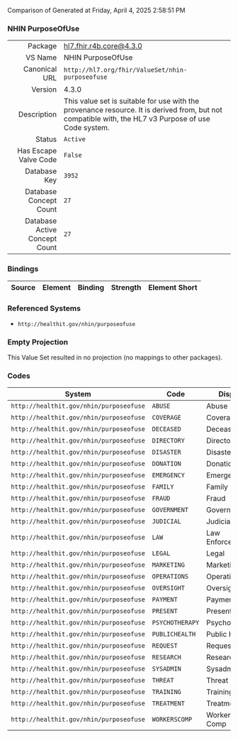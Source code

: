 Comparison of 
Generated at Friday, April 4, 2025 2:58:51 PM

### NHIN PurposeOfUse

|      |     |
| ---: | --- |
| Package | hl7.fhir.r4b.core@4.3.0 |
| VS Name | NHIN PurposeOfUse |
| Canonical URL | `http://hl7.org/fhir/ValueSet/nhin-purposeofuse` |
| Version | 4.3.0 |
| Description | This value set is suitable for use with the provenance resource. It is derived from, but not compatible with, the HL7 v3 Purpose of use Code system. |
| Status | `Active` |
| Has Escape Valve Code | `False` |
| Database Key | `3952` |
| Database Concept Count | `27` |
| Database Active Concept Count | `27` |
### Bindings

| Source | Element | Binding | Strength | Element Short |
| ------ | ------- | ------- | -------- | ------------- |

### Referenced Systems

* `http://healthit.gov/nhin/purposeofuse`
### Empty Projection

This Value Set resulted in no projection (no mappings to other packages).

### Codes

| System | Code | Display |
| ------ | ---- | ------- |
| `http://healthit.gov/nhin/purposeofuse` | `ABUSE` | Abuse |
| `http://healthit.gov/nhin/purposeofuse` | `COVERAGE` | Coverage |
| `http://healthit.gov/nhin/purposeofuse` | `DECEASED` | Deceased |
| `http://healthit.gov/nhin/purposeofuse` | `DIRECTORY` | Directory |
| `http://healthit.gov/nhin/purposeofuse` | `DISASTER` | Disaster |
| `http://healthit.gov/nhin/purposeofuse` | `DONATION` | Donation |
| `http://healthit.gov/nhin/purposeofuse` | `EMERGENCY` | Emergency |
| `http://healthit.gov/nhin/purposeofuse` | `FAMILY` | Family |
| `http://healthit.gov/nhin/purposeofuse` | `FRAUD` | Fraud |
| `http://healthit.gov/nhin/purposeofuse` | `GOVERNMENT` | Government |
| `http://healthit.gov/nhin/purposeofuse` | `JUDICIAL` | Judicial |
| `http://healthit.gov/nhin/purposeofuse` | `LAW` | Law Enforcement |
| `http://healthit.gov/nhin/purposeofuse` | `LEGAL` | Legal |
| `http://healthit.gov/nhin/purposeofuse` | `MARKETING` | Marketing |
| `http://healthit.gov/nhin/purposeofuse` | `OPERATIONS` | Operations |
| `http://healthit.gov/nhin/purposeofuse` | `OVERSIGHT` | Oversight |
| `http://healthit.gov/nhin/purposeofuse` | `PAYMENT` | Payment |
| `http://healthit.gov/nhin/purposeofuse` | `PRESENT` | Present |
| `http://healthit.gov/nhin/purposeofuse` | `PSYCHOTHERAPY` | Psychotherapy |
| `http://healthit.gov/nhin/purposeofuse` | `PUBLICHEALTH` | Public Health |
| `http://healthit.gov/nhin/purposeofuse` | `REQUEST` | Request |
| `http://healthit.gov/nhin/purposeofuse` | `RESEARCH` | Research |
| `http://healthit.gov/nhin/purposeofuse` | `SYSADMIN` | Sysadmin |
| `http://healthit.gov/nhin/purposeofuse` | `THREAT` | Threat |
| `http://healthit.gov/nhin/purposeofuse` | `TRAINING` | Training |
| `http://healthit.gov/nhin/purposeofuse` | `TREATMENT` | Treatment |
| `http://healthit.gov/nhin/purposeofuse` | `WORKERSCOMP` | Worker's Comp |
